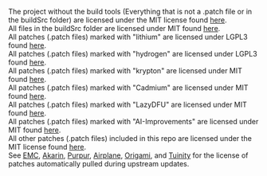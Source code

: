 The project without the build tools (Everything that is not a .patch file or in the buildSrc folder) are licensed under the MIT license found [here](MIT.md).<br>
All files in the buildSrc folder are licensed under MIT found [here](../buildSrc/license.txt).<br>
All patches (.patch files) marked with "lithium" are licensed under LGPL3 found [here](https://github.com/CaffeineMC/lithium-fabric/blob/1.16.x/dev/LICENSE.txt).<br>
All patches (.patch files) marked with "hydrogen" are licensed under LGPL3 found [here](https://github.com/CaffeineMC/hydrogen-fabric/blob/1.16.x/LICENSE.txt).<br>
All patches (.patch files) marked with "krypton" are licensed under MIT found [here](https://github.com/astei/krypton/blob/master/LICENSE).<br>
All patches (.patch files) marked with "Cadmium" are licensed under MIT found [here](https://github.com/LucilleTea/cadmium-fabric/blob/1.16.x/dev-my-fork/LICENSE.txt).<br>
All patches (.patch files) marked with "LazyDFU" are licensed under MIT found [here](https://github.com/astei/lazydfu/blob/master/LICENSE).<br>
All patches (.patch files) marked with "AI-Improvements" are licensed under MIT found [here](https://github.com/BuiltBrokenModding/AI-Improvements).<br>
All other patches (.patch files) included in this repo are licensed under the MIT license found [here](MIT.md).<br>
See [EMC](https://github.com/starlis/empirecraft/blob/master/README.md), [Akarin](https://github.com/Akarin-project/Akarin/blob/1.16.5/LICENSE.md), [Purpur](https://github.com/pl3xgaming/Purpur/blob/ver/1.16.5/LICENSE), [Airplane](https://github.com/Technove/Airplane/blob/master/PATCHES-LICENSE), [Origami](https://github.com/Minebench/Origami/blob/1.16/PATCHES-LICENSE), and [Tuinity](https://github.com/Spottedleaf/Tuinity/blob/master/PATCHES-LICENSE) for the license of patches automatically pulled during upstream updates.
